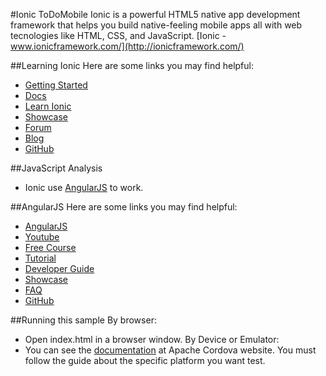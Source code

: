 #Ionic ToDoMobile
Ionic is a powerful HTML5 native app development framework that helps you build native-feeling mobile apps all with web tecnologies like HTML, CSS, and JavaScript.
[Ionic - www.ionicframework.com/](http://ionicframework.com/)

##Learning Ionic
Here are some links you may find helpful:
  * [Getting Started](http://ionicframework.com/getting-started/)
  * [Docs](http://ionicframework.com/docs/)
  * [Learn Ionic](http://learn.ionicframework.com/)
  * [Showcase](http://showcase.ionicframework.com/)
  * [Forum](http://forum.ionicframework.com/)
  * [Blog](http://blog.ionic.io/)
  * [GitHub](http://blog.ionic.io/)
  
##JavaScript Analysis
  * Ionic use [AngularJS](https://angularjs.org/) to work.
  
##AngularJS
Here are some links you may find helpful:
  * [AngularJS](https://angularjs.org/)
  * [Youtube](https://www.youtube.com/user/angularjs)
  * [Free Course](http://campus.codeschool.com/courses/shaping-up-with-angular-js/intro)
  * [Tutorial](https://docs.angularjs.org/tutorial)
  * [Developer Guide](https://docs.angularjs.org/guide)
  * [Showcase](https://builtwith.angularjs.org/)
  * [FAQ](https://docs.angularjs.org/misc/faq)
  * [GitHub](https://github.com/angular/angular.js)
  
##Running this sample
By browser: 
  * Open index.html in a browser window.
By Device or Emulator:
  * You can see the [documentation](http://cordova.apache.org/docs/en/4.0.0/guide_platforms_index.md.html#Platform%20Guides) at Apache Cordova website. You must follow the guide about the specific platform you want test.
